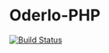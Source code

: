 Oderlo-PHP
============

[![Build Status](https://travis-ci.org/oderlo/oderlo-php.svg)](https://travis-ci.org/oderlo/oderlo-php)
